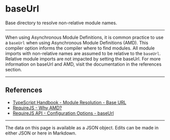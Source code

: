 <!-- Important! Do not modify comment blocks. They are necessary for the transformer to work properly -->

<!-- title -->
# baseUrl

<!-- shortDescription -->
Base directory to resolve non-relative module names.

---

<!-- extendedDescription -->
When using Asynchronous Module Definitions, it is common practice to use a `baseUrl` when using Asynchronous Module Definitions (AMD). This compiler option informs the compiler where to find modules. All module imports with non-relative names are assumed to be relative to the `baseUrl`. Relative module imports are not impacted by setting the baseUrl. For more information on baseUrl and AMD, visit the documentation in the references section.

---

<!-- references -->
## References
- [TypeScript Handbook - Module Resolution - Base URL](https://www.typescriptlang.org/docs/handbook/module-resolution.html#base-url)
- [RequireJS - Why AMD?](https://requirejs.org/docs/whyamd.html)
- [RequireJS API - Configuration Options - baseUrl](https://requirejs.org/docs/api.html#config-baseUrl)
---

<!-- footer -->
The data on this page is available as a JSON object. Edits can be made in either JSON or here in Markdown.
